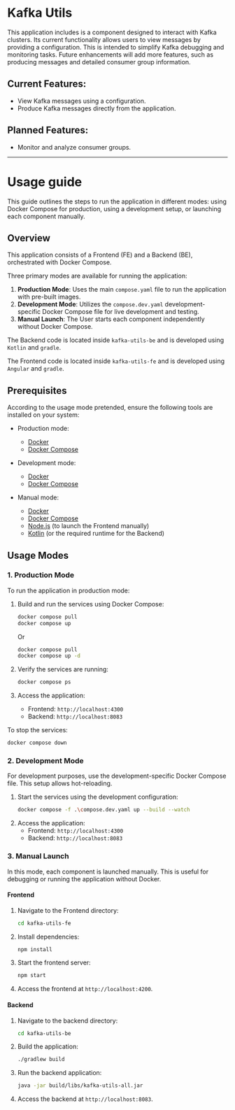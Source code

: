 # Kafka Utils

This application includes is a component designed to interact with Kafka clusters. Its current functionality allows users to view messages by providing a configuration. This is intended to simplify Kafka debugging and monitoring tasks. Future enhancements will add more features, such as producing messages and detailed consumer group information.

## Current Features:
- View Kafka messages using a configuration.
- Produce Kafka messages directly from the application.

## Planned Features:
- Monitor and analyze consumer groups.

---

# Usage guide

This guide outlines the steps to run the application in different modes: using Docker Compose for production, using a development setup, or launching each component manually. 


## Overview

This application consists of a Frontend (FE) and a Backend (BE), orchestrated with Docker Compose. 

Three primary modes are available for running the application:

1. **Production Mode**: Uses the main `compose.yaml` file to run the application with pre-built images.
2. **Development Mode**: Utilizes the `compose.dev.yaml` development-specific Docker Compose file for live development and testing.
3. **Manual Launch**: The User starts each component independently without Docker Compose.

The Backend code is located inside `kafka-utils-be` and is developed using `Kotlin` and `gradle`.

The Frontend code is located inside `kafka-utils-fe` and is developed using `Angular` and `gradle`.

## Prerequisites

According to the usage mode pretended, ensure the following tools are installed on your system:

* Production mode:
  - [Docker](https://www.docker.com/)
  - [Docker Compose](https://docs.docker.com/compose/)

* Development mode:
  - [Docker](https://www.docker.com/)
  - [Docker Compose](https://docs.docker.com/compose/)

* Manual mode:
  - [Docker](https://www.docker.com/)
  - [Docker Compose](https://docs.docker.com/compose/)
  - [Node.js](https://nodejs.org/) (to launch the Frontend manually)
  - [Kotlin](https://kotlinlang.org/) (or the required runtime for the Backend)

## Usage Modes

### 1. Production Mode

To run the application in production mode:

1. Build and run the services using Docker Compose:
   ```bash
   docker compose pull
   docker compose up
   ```
   Or
   ```bash
   docker compose pull
   docker compose up -d
   ```

2. Verify the services are running:
   ```bash
   docker compose ps
   ```
3. Access the application:
   - Frontend: `http://localhost:4300`
   - Backend: `http://localhost:8083`

To stop the services:
```bash
docker compose down
```

### 2. Development Mode

For development purposes, use the development-specific Docker Compose file. This setup allows hot-reloading.

1. Start the services using the development configuration:
   ```bash
   docker compose -f .\compose.dev.yaml up --build --watch
   ```
2. Access the application:
   - Frontend: `http://localhost:4300`
   - Backend: `http://localhost:8083`


### 3. Manual Launch

In this mode, each component is launched manually. This is useful for debugging or running the application without Docker.

#### Frontend

1. Navigate to the Frontend directory:
   ```bash
   cd kafka-utils-fe
   ```
2. Install dependencies:
   ```bash
   npm install
   ```
3. Start the frontend server:
   ```bash
   npm start
   ```
4. Access the frontend at `http://localhost:4200`.

#### Backend

1. Navigate to the backend directory:
   ```bash
   cd kafka-utils-be
   ```
2. Build the application:
   ```bash
   ./gradlew build
   ```
3. Run the backend application:
   ```bash
   java -jar build/libs/kafka-utils-all.jar
   ```
4. Access the backend at `http://localhost:8083`.